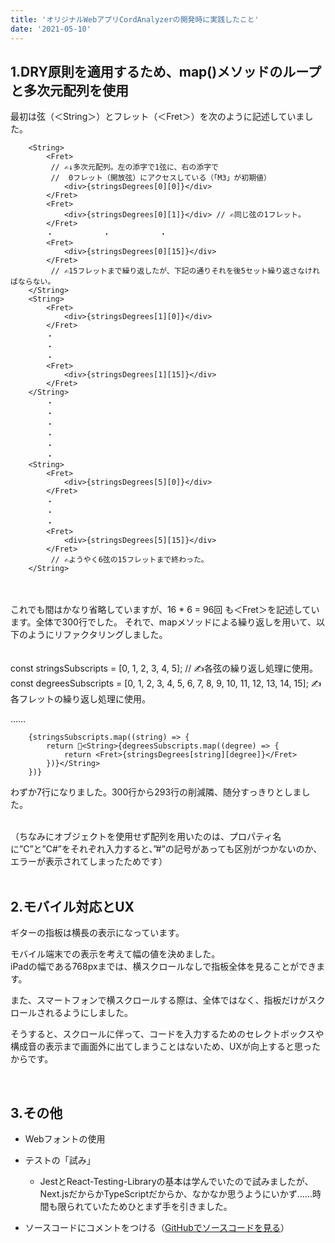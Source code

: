 ```yaml
---
title: 'オリジナルWebアプリCordAnalyzerの開発時に実践したこと'
date: '2021-05-10'
---
```


## 1.DRY原則を適用するため、map()メソッドのループと多次元配列を使用

最初は弦（＜String＞）とフレット（＜Fret＞）を次のように記述していました。

        <String>
            <Fret>
             // ✍️↓多次元配列。左の添字で1弦に、右の添字で
             //  0フレット（開放弦）にアクセスしている（「M3」が初期値）
                <div>{stringsDegrees[0][0]}</div>
            </Fret>
            <Fret>
                <div>{stringsDegrees[0][1]}</div> // ✍️同じ弦の1フレット。
            </Fret>
			・ 			・ 			・
            <Fret>
                <div>{stringsDegrees[0][15]}</div>
            </Fret>
             // ✍️15フレットまで繰り返したが、下記の通りそれを後5セット繰り返さなければならない。
        </String>
        <String>
            <Fret>
                <div>{stringsDegrees[1][0]}</div>
            </Fret>
			・
			・
			・
            <Fret>
                <div>{stringsDegrees[1][15]}</div>
            </Fret>
        </String>
			・
			・
			・
			・
			・
			・
        <String>
            <Fret>
                <div>{stringsDegrees[5][0]}</div>
            </Fret>
			・
			・
			・
            <Fret>
                <div>{stringsDegrees[5][15]}</div>
            </Fret>
             // ✍️ようやく6弦の15フレットまで終わった。
        </String>
<br>
<br>
これでも間はかなり省略していますが、16 * 6 = 96回 も＜Fret＞を記述しています。全体で300行でした。
それで、mapメソッドによる繰り返しを用いて、以下のようにリファクタリングしました。
<br>
<br>
<br>
const stringsSubscripts = [0, 1, 2, 3, 4, 5]; // ✍️各弦の繰り返し処理に使用。
const degreesSubscripts = [0, 1, 2, 3, 4, 5, 6, 7, 8, 9, 10, 11, 12, 13, 14, 15]; ✍️各フレットの繰り返し処理に使用。

……

        {stringsSubscripts.map((string) => {
            return <String>{degreesSubscripts.map((degree) => {
                return <Fret>{stringsDegrees[string][degree]}</Fret>
            })}</String>
        })}


わずか7行になりました。300行から293行の削減隣、随分すっきりとしました。

<br>
（ちなみにオブジェクトを使用せず配列を用いたのは、プロパティ名に”C”と”C#”をそれぞれ入力すると、”#”の記号があっても区別がつかないのか、エラーが表示されてしまったためです）

<br>
<br>

## 2.モバイル対応とUX
ギターの指板は横長の表示になっています。

モバイル端末での表示を考えて幅の値を決めました。  
iPadの幅である768pxまでは、横スクロールなしで指板全体を見ることができます。


また、スマートフォンで横スクロールする際は、全体ではなく、指板だけがスクロールされるようにしました。

そうすると、スクロールに伴って、コードを入力するためのセレクトボックスや構成音の表示まで画面外に出てしまうことはないため、UXが向上すると思ったからです。

<br>

## 3.その他

- Webフォントの使用

- テストの「試み」

    - JestとReact-Testing-Libraryの基本は学んでいたので試みましたが、Next.jsだからかTypeScriptだからか、なかなか思うようにいかず......時間も限られていたためひとまず手を引きました。

- ソースコードにコメントをつける（​​​​​​​​​​​​​​​[GitHubでソースコードを見る](https://github.com/BBC-Radiance/nextts-blog/blob/main/pages/posts/codeChecker.tsx)）